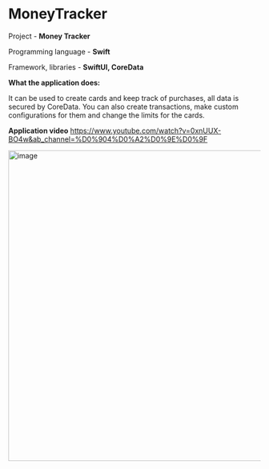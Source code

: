 # MoneyTracker

Project - **Money Tracker**

Programming language - **Swift**

Framework, libraries - **SwiftUI, CoreData**

**What the application does:**

It can be used to create cards and keep track of purchases, all data is secured by CoreData. You can also create transactions, make custom configurations for them and change the limits for the cards.

**Application video**
https://www.youtube.com/watch?v=0xnUUX-BO4w&ab_channel=%D0%904%D0%A2%D0%9E%D0%9F

<img width="621" alt="image" src="https://user-images.githubusercontent.com/107930591/204096699-70c0b771-f7ad-4b6e-b68f-d74eb75d9586.png">

